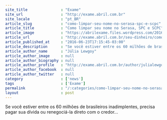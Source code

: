 ```yaml
---
site_title               : "Exame"
site_url                 : "http://exame.abril.com.br"
site_locale              : "pt_BR"
article_slug             : "como-limpar-seu-nome-no-serasa-spc-e-scpc"
article_title            : "Como limpar seu nome no Serasa, SPC e SCPC"
article_image            : "https://abrilexame.files.wordpress.com/2016/09/size_960_16_9_borracha4.jpg?quality=70&strip=all&w=960"
article_url              : "http://exame.abril.com.br/seu-dinheiro/como-limpar-seu-nome-no-serasa-spc-e-scpc/"
article_published_at     : "2016-06-23T17:15:45-03:00"
article_description      : "Se você estiver entre os 60 milhões de brasileiros inadimplentes, precisa pagar sua dívida ou renegociá-la direto com o credor..."
article_author_name      : "Júlia Lewgoy"
article_author_image     : null
article_author_biography : null
article_author_profile   : "http://exame.abril.com.br/author/julialewgoymartini/"
article_author_facebook  : null
article_author_twitter   : null
category                 : ['news']
tags                     : ['Exame']
permalink                : "/:categories/como-limpar-seu-nome-no-serasa-spc-e-scpc/"
layout                   : post
---
```


Se você estiver entre os 60 milhões de brasileiros inadimplentes, precisa pagar sua dívida ou renegociá-la direto com o credor...

